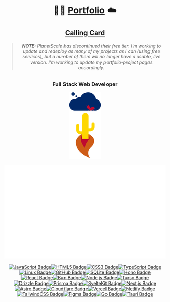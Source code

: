 <div align="center">

# :rocket::cactus: [Portfolio](https://MaDr.io) :cloud:

## [Calling Card](https://MatthewDrish.com)

> ###### **NOTE:** PlanetScale has discontinued their free tier. I'm working to update and redeploy as many of my projects as I can (using free services), but a number of them will no longer have a usable, live version. I'm working to update my portfolio-project pages accordingly.

### Full Stack Web Developer

[![MaDr logo](https://github.com/MaDrCloudDev/projectsImages/raw/master/MaDrLogo.svg)](https://matthewdrish.com)

[![GitHub stats](https://raw.githubusercontent.com/MaDrCloudDev/github-stats/master/generated/languages.svg#gh-dark-mode-only)](https://honzaap.github.io/GithubCity/?name=MaDrCloudDev&year=2025)

[![JavaScript Badge](https://img.shields.io/badge/JavaScript-F7DF1E?logo=javascript&logoColor=000&style=plastic)](https://www.javascript.com/)[![HTML5 Badge](https://img.shields.io/badge/HTML5-E34F26?logo=html5&logoColor=fff&style=plastic)](https://html.spec.whatwg.org/multipage/)[![CSS3 Badge](https://img.shields.io/badge/CSS3-1572B6?logo=css3&logoColor=fff&style=plastic)](https://www.w3.org/Style/CSS/Overview.en.html)[![TypeScript Badge](https://img.shields.io/badge/TypeScript-4100ff?logo=typescript&logoColor=fff&style=plastic)](https://www.typescriptlang.org/)  
 [![Linux Badge](https://img.shields.io/badge/Linux-9fff00?logo=linux&logoColor=000&style=plastic)](https://www.linux.org/)[![GitHub Badge](https://img.shields.io/badge/GitHub-181717?logo=github&logoColor=fff&style=plastic)](https://github.com/)[![SQLite Badge](https://img.shields.io/badge/sqlite-%2307405e.svg?style=plastic&logo=sqlite&logoColor=white)](https://www.mongodb.com/)[![Hono Badge](https://img.shields.io/badge/hono-%23fd842e.svg?style=plastic&logo=hono&logoColor=white)](https://hono.dev/)  
 [![React Badge](https://img.shields.io/badge/React-61DAFB?logo=react&logoColor=000&style=plastic)](https://reactjs.org/)[![Bun Badge](https://img.shields.io/badge/Bun-000?logo=bun&logoColor=fff&style=plastic)](https://bun.sh/)[![Node.js Badge](https://img.shields.io/badge/Node.js-393?logo=nodedotjs&logoColor=fff&style=plastic)](https://nodejs.org/en/)[![Turso Badge](https://img.shields.io/badge/Turso-4FF8D2?logo=turso&logoColor=000&style=plastic)](https://turso.tech/)  
 [![Drizzle Badge](https://img.shields.io/badge/Drizzle-C5F74F?logo=drizzle&logoColor=000&style=plastic)](https://www.drizzle.com/)[![Prisma Badge](https://img.shields.io/badge/Prisma-2D3748?logo=prisma&logoColor=fff&style=plastic)](https://www.prisma.io/)[![SvelteKit Badge](https://img.shields.io/badge/Svelte-FF3E00?logo=svelte&logoColor=fff&style=plastic)](https://kit.svelte.dev/)[![Next.js Badge](https://img.shields.io/badge/Next.js-000?logo=nextdotjs&logoColor=fff&style=plastic)](https://nextjs.org/)  
 [![Astro Badge](https://img.shields.io/badge/Astro-913dff?logo=astro&logoColor=fff&style=plastic)](https://astro.build/)[![Cloudflare Badge](https://img.shields.io/badge/Cloudflare-F38020?logo=cloudflare&logoColor=fff&style=plastic)](https://www.cloudflare.com/)[![Vercel Badge](https://img.shields.io/badge/Vercel-000?logo=vercel&logoColor=fff&style=plastic)](https://vercel.com/)[![Netlify Badge](https://img.shields.io/badge/Netlify-00C7B7?logo=netlify&logoColor=fff&style=plastic)](https://www.netlify.com/)  
 [![TailwindCSS Badge](https://img.shields.io/badge/Tailwind%20CSS-06B6D4?logo=tailwindcss&logoColor=fff&style=plastic)](https://tailwindcss.com/)[![Figma Badge](https://img.shields.io/badge/Figma-F24E1E?logo=figma&logoColor=fff&style=plastic)](https://figma.com/)[![Go Badge](https://img.shields.io/badge/Go-00ADD8?logo=go&logoColor=fff&style=plastic)](https://go.dev/)[![Tauri Badge](https://img.shields.io/badge/Tauri-FFC131?logo=tauri&logoColor=000&style=plastic)](https://tauri.app/)

 </div>

<!-- html version

<h1 align="center">
	:rocket::cactus: <a href="https://MaDr.io">Portfolio</a> :cloud:
</h1>

<h2 align="center">
	<a href="https://MatthewDrish.com">Calling Card</a>
</h2>

<h6 align="center">
	<b>NOTE:</b> PlanetScale has discontinued their free tier. I'm working to
	update and redeploy as many of my projects as I can (using free services), but
	a number of them will no longer have a usable, live version. I'm working to
	update my portfolio-project pages accordingly.
</h6>

<h3 align="center">Full Stack Web Developer</h3>

<p align="center">
	<a
		target="_blank"
		href="https://matthewdrish.com"
		aria-label="Link to matthewdrish.com">
		<img
			src="https://github.com/MaDrCloudDev/projectsImages/raw/master/MaDrLogo.svg"
			alt="MaDr logo" />
	</a>
</p>

<p align="center">
	<a
		href="https://honzaap.github.io/GithubCity/?name=MaDrCloudDev&year=2025"
		aria-label="GitHub stats">
		<img
			src="https://raw.githubusercontent.com/MaDrCloudDev/github-stats/master/generated/languages.svg#gh-dark-mode-only"
			alt="GitHub stats" />
	</a>
</p>

<p align="center">
	<a href="https://html.spec.whatwg.org/multipage/">
		<img
			src="https://img.shields.io/badge/HTML5-E34F26?logo=html5&amp;logoColor=fff&amp;style=plastic"
			alt="HTML5 Badge" />
	</a>
	<a href="https://www.w3.org/Style/CSS/Overview.en.html">
		<img
			src="https://img.shields.io/badge/CSS3-1572B6?logo=css3&amp;logoColor=fff&amp;style=plastic"
			alt="CSS3 Badge" />
	</a>
	<a href="https://www.javascript.com/">
		<img
			src="https://img.shields.io/badge/JavaScript-F7DF1E?logo=javascript&amp;logoColor=000&amp;style=plastic"
			alt="JavaScript Badge" />
	</a>
	<a href="https://www.typescriptlang.org/">
		<img
			src="https://img.shields.io/badge/TypeScript-3178C6?logo=typescript&amp;logoColor=fff&amp;style=plastic"
			alt="TypeScript Badge" />
	</a>
	<br />
	<a href="https://www.linux.org/">
		<img
			src="https://img.shields.io/badge/Linux-FCC624?logo=linux&amp;logoColor=000&amp;style=plastic"
			alt="Linux Badge" />
	</a>
	<a href="https://github.com/">
		<img
			src="https://img.shields.io/badge/GitHub-181717?logo=github&amp;logoColor=fff&amp;style=plastic"
			alt="GitHub Badge" />
	</a>
	<a href="https://www.mongodb.com/">
		<img
			src="https://img.shields.io/badge/sqlite-%2307405e.svg?style=plastic&logo=sqlite&logoColor=white"
			alt="SQLite Badge" />
	</a>
	<a href="https://hono.dev/">
		<img
			src="https://img.shields.io/badge/hono-%23fd842e.svg?style=plastic&logo=hono&logoColor=white"
			alt="Hono Badge" />
	</a>
	<br />
	<a href="https://reactjs.org/">
		<img
			src="https://img.shields.io/badge/React-61DAFB?logo=react&amp;logoColor=000&amp;style=plastic"
			alt="React Badge" />
	</a>
	<a href="https://bun.sh/">
		<img
			src="https://img.shields.io/badge/Bun-000?logo=bun&logoColor=fff&style=plastic"
			alt="Bun Badge" />
	</a>
	<a href="https://nodejs.org/en/">
		<img
			src="https://img.shields.io/badge/Node.js-393?logo=nodedotjs&amp;logoColor=fff&amp;style=plastic"
			alt="Node.js Badge" />
	</a>
	<a href="https://turso.tech/">
		<img
			src="https://img.shields.io/badge/Turso-4FF8D2?logo=turso&logoColor=000&style=plastic"
			alt="Turso Badge" />
	</a>
	<br />
	<a href="https://www.drizzle.com/">
		<img
			src="https://img.shields.io/badge/Drizzle-C5F74F?logo=drizzle&logoColor=000&style=plastic"
			alt="Drizzle Badge" />
	</a>
	<a href="https://www.prisma.io/">
		<img
			src="https://img.shields.io/badge/Prisma-2D3748?logo=prisma&logoColor=fff&style=plastic"
			alt="Prisma Badge" />
	</a>
	<a href="https://kit.svelte.dev/">
		<img
			src="https://img.shields.io/badge/Svelte-FF3E00?logo=svelte&amp;logoColor=fff&amp;style=plastic"
			alt="SvelteKit Badge" />
	</a>
	<a href="https://nextjs.org/">
		<img
			src="https://img.shields.io/badge/Next.js-000?logo=nextdotjs&amp;logoColor=fff&amp;style=plastic"
			alt="Next.js Badge" />
	</a>
	<br />
	<a href="https://astro.build/">
		<img
			src="https://img.shields.io/badge/Astro-FF5D01?logo=astro&amp;logoColor=fff&amp;style=plastic"
			alt="Astro Badge" />
	</a>
	<a href="https://www.cloudflare.com/">
		<img
			src="https://img.shields.io/badge/Cloudflare-F38020?logo=cloudflare&amp;logoColor=fff&amp;style=plastic"
			alt="Cloudflare Badge" />
	</a>
	<a href="https://vercel.com/">
		<img
			src="https://img.shields.io/badge/Vercel-000?logo=vercel&amp;logoColor=fff&amp;style=plastic"
			alt="Vercel Badge" />
	</a>
	<a href="https://www.netlify.com/">
		<img
			src="https://img.shields.io/badge/Netlify-00C7B7?logo=netlify&amp;logoColor=fff&amp;style=plastic"
			alt="Netlify Badge" />
	</a>
	<br />
	<a href="https://tailwindcss.com/">
		<img
			src="https://img.shields.io/badge/Tailwind%20CSS-06B6D4?logo=tailwindcss&logoColor=fff&style=plastic"
			alt="TailwindCSS Badge" />
	</a>
	<a href="https://figma.com/">
		<img
			src="https://img.shields.io/badge/Figma-F24E1E?logo=figma&amp;logoColor=fff&amp;style=plastic"
			alt="Figma Badge" />
	</a>
	<a href="https://go.dev/">
		<img
			src="https://img.shields.io/badge/Go-00ADD8?logo=go&logoColor=fff&style=plastic"
			alt="Go Badge" />
	</a>
		<a href="https://tauri.app/">
		<img
			src="https://img.shields.io/badge/Tauri-FFC131?logo=tauri&logoColor=000&style=plastic"
			alt="Tauri Badge" />
	</a>
</p>
